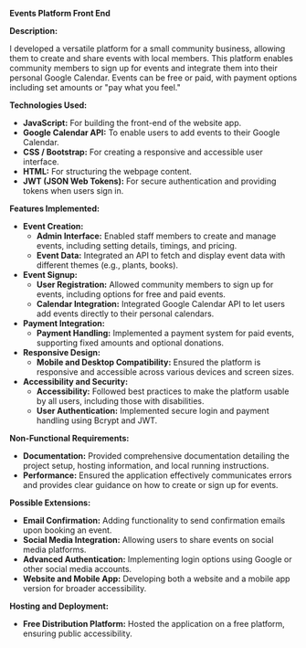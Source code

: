 <p><strong>Events Platform Front End</strong></p>
<p><strong>Description:</strong></p>
<p>I developed a versatile platform for a small community business, allowing them to create and share events with local members. This platform enables community members to sign up for events and integrate them into their personal Google Calendar. Events can be free or paid, with payment options including set amounts or "pay what you feel."</p>

<p><strong>Technologies Used:</strong></p>
<ul>
  <li><strong>JavaScript:</strong> For building the front-end of the website app.</li>
  <li><strong>Google Calendar API:</strong> To enable users to add events to their Google Calendar.</li>
  <li><strong>CSS / Bootstrap:</strong> For creating a responsive and accessible user interface.</li>
  <li><strong>HTML:</strong> For structuring the webpage content.</li>
  <li><strong>JWT (JSON Web Tokens):</strong> For secure authentication and providing tokens when users sign in.</li>
</ul>

<p><strong>Features Implemented:</strong></p>
<ul>
  <li><strong>Event Creation:</strong>
    <ul>
      <li><strong>Admin Interface:</strong> Enabled staff members to create and manage events, including setting details, timings, and pricing.</li>
      <li><strong>Event Data:</strong> Integrated an API to fetch and display event data with different themes (e.g., plants, books).</li>
    </ul>
  </li>
  <li><strong>Event Signup:</strong>
    <ul>
      <li><strong>User Registration:</strong> Allowed community members to sign up for events, including options for free and paid events.</li>
      <li><strong>Calendar Integration:</strong> Integrated Google Calendar API to let users add events directly to their personal calendars.</li>
    </ul>
  </li>
  <li><strong>Payment Integration:</strong>
    <ul>
      <li><strong>Payment Handling:</strong> Implemented a payment system for paid events, supporting fixed amounts and optional donations.</li>
    </ul>
  </li>
  <li><strong>Responsive Design:</strong>
    <ul>
      <li><strong>Mobile and Desktop Compatibility:</strong> Ensured the platform is responsive and accessible across various devices and screen sizes.</li>
    </ul>
  </li>
  <li><strong>Accessibility and Security:</strong>
    <ul>
      <li><strong>Accessibility:</strong> Followed best practices to make the platform usable by all users, including those with disabilities.</li>
      <li><strong>User Authentication:</strong> Implemented secure login and payment handling using Bcrypt and JWT.</li>
    </ul>
  </li>
</ul>

<p><strong>Non-Functional Requirements:</strong></p>
<ul>
  <li><strong>Documentation:</strong> Provided comprehensive documentation detailing the project setup, hosting information, and local running instructions.</li>
  <li><strong>Performance:</strong> Ensured the application effectively communicates errors and provides clear guidance on how to create or sign up for events.</li>
</ul>

<p><strong>Possible Extensions:</strong></p>
<ul>
  <li><strong>Email Confirmation:</strong> Adding functionality to send confirmation emails upon booking an event.</li>
  <li><strong>Social Media Integration:</strong> Allowing users to share events on social media platforms.</li>
  <li><strong>Advanced Authentication:</strong> Implementing login options using Google or other social media accounts.</li>
  <li><strong>Website and Mobile App:</strong> Developing both a website and a mobile app version for broader accessibility.</li>
</ul>

<p><strong>Hosting and Deployment:</strong></p>
<ul>
  <li><strong>Free Distribution Platform:</strong> Hosted the application on a free platform, ensuring public accessibility.</li>
</ul>
